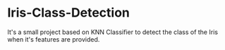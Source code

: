 # Iris-Class-Detection
It's a small project based on KNN Classifier to detect the class of the Iris when it's features are provided.
